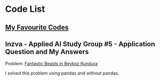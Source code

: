 
# Code List
## [My Favourite Codes](https://github.com/eliffkkurt/Code_Practice/tree/main/Code%20List/MyFavouriteCodes)

## **Inzva - Applied AI Study Group #5 - Application Question and My Answers**
    
Problem: [Fantastic Beasts in Beykoz Kundura](https://www.hackerrank.com/contests/applied-ai-5-qualification/challenges/fantastic-beasts-in-beykoz-kundura)

I solved this problem using pandas and without pandas.
